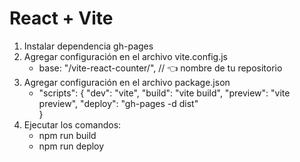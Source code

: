 # React + Vite

1. Instalar dependencia gh-pages
2. Agregar configuración en el archivo vite.config.js
    -   base: "/vite-react-counter/", // 👈 nombre de tu repositorio
3. Agregar configuración en el archivo package.json
    - "scripts": {
        "dev": "vite",
        "build": "vite build",
        "preview": "vite preview",
        "deploy": "gh-pages -d dist"  
        }
4. Ejecutar los comandos:
    - npm run build
    - npm run deploy

